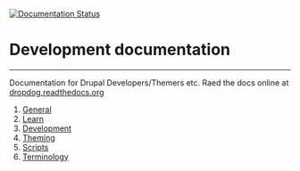 [![Documentation Status](https://readthedocs.org/projects/dropdog/badge)](http://dropdog.readthedocs.org/en/latest/?badge)

# Development documentation
--------------------------------

Documentation for Drupal Developers/Themers etc. 
Raed the docs online at [dropdog.readthedocs.org](http://dropdog.readthedocs.org/)

1. [General](general)
2. [Learn](learn)
3. [Development](development)
4. [Theming](theming)
5. [Scripts](scripts)
6. [Terminology](terminology)

